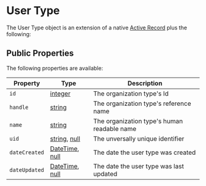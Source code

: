 # User Type

The User Type object is an extension of a native [Active Record] plus the following:

## Public Properties
The following properties are available:

| Property              | Type                                  | Description
| --------------------- | ------------------------------------- | ---------------------------------------------------------------------------------
| `id`                  | [integer]                             | The organization type's Id
| `handle`              | [string]                              | The organization type's reference name
| `name`                | [string]                              | The organization type's human readable name
| `uid`                 | [string], [null]                      | The unversally unique identifier
| `dateCreated`         | [DateTime], [null]                    | The date the user type was created
| `dateUpdated`         | [DateTime], [null]                    | The date the user type was last updated

[integer]: http://www.php.net/language.types.integer
[string]: http://www.php.net/language.types.string
[null]: http://www.php.net/language.types.null
[array]: http://www.php.net/language.types.array
[DateTime]: http://php.net/manual/en/class.datetime.php

[Active Record]: https://www.yiiframework.com/doc/api/2.0/yii-db-activerecord "Active Record"